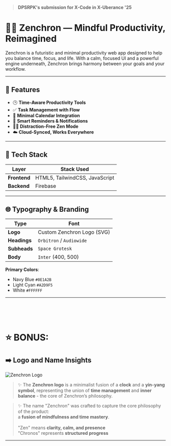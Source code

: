 
> **DPSRPK's submission for X-Code in X-Uberance '25**

# 🧘‍♂️ Zenchron — Mindful Productivity, Reimagined

Zenchron is a futuristic and minimal productivity web app designed to help you balance time, focus, and life. With a calm, focused UI and a powerful engine underneath, Zenchron brings harmony between your goals and your workflow.

---

## 🚀 Features

- 🕒 **Time-Aware Productivity Tools**
- ✅ **Task Management with Flow**
- 📅 **Minimal Calendar Integration**
- 🔔 **Smart Reminders & Notifications**
- 🧘‍♂️ **Distraction-Free Zen Mode**
- ☁️ **Cloud-Synced, Works Everywhere**

---

## 🎨 Tech Stack

| Layer       | Stack Used                        |
|-------------|-----------------------------------|
| **Frontend**| HTML5, TailwindCSS, JavaScript    |
| **Backend** | Firebase |

---

## 🌐 Typography & Branding

| Type         | Font            |
|--------------|-----------------|
| **Logo**     | Custom Zenchron Logo (SVG) |
| **Headings** | `Orbitron` / `Audiowide`     |
| **Subheads** | `Space Grotesk`              |
| **Body**     | `Inter` (400, 500)           |

**Primary Colors**:
- Navy Blue `#0E1A2B`
- Light Cyan `#A2D9F5`
- White `#FFFFFF` 

---
<br />
<br />
<br />

# ⭐ BONUS:
## ➡️ Logo and Name Insights

![Zenchron Logo](./assets/logo.svg)

> ✨ The **Zenchron logo** is a minimalist fusion of a **clock** and a **yin-yang symbol**, representing the union of **time management** and **inner balance** - the core of Zenchron’s philosophy.

> ✨ The name "Zenchron" was crafted to capture the core philosophy of the product:  
a **fusion of mindfulness and time mastery**. 
<br /> <br /> "Zen" means **clarity, calm, and presence** <br />
"Chronos" represents **structured progress**
---

